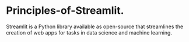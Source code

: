 # Principles-of-Streamlit.
Streamlit is a Python library available as open-source that streamlines the creation of web apps for tasks in data science and machine learning.

